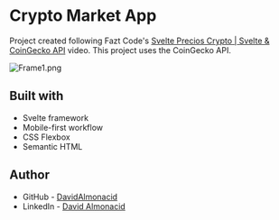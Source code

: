 # Crypto Market App

Project created following Fazt Code's [Svelte Precios Crypto | Svelte & CoinGecko API](https://youtu.be/uGhiM19d950) video.
This project uses the CoinGecko API.

![Frame1.png](https://i.postimg.cc/qM7KnwyL/Frame1.png)

## Built with

- Svelte framework
- Mobile-first workflow
- CSS Flexbox
- Semantic HTML

## Author

- GitHub - [DavidAlmonacid](https://github.com/DavidAlmonacid)
- LinkedIn - [David Almonacid](https://linkedin.com/in/davidalmonacid/)
